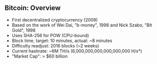 ## Bitcoin: Overview

<ul>
	<li class="fragment">First decentralized cryptocurrency (2009)</li>
	<li class="fragment">Based on the work of Wei Dai, "b-money", 1998 and Nick Szabo, "Bit Gold", 1998</li>
	<li class="fragment">Uses SHA-256 for POW (CPU-bound)</li>
	<li class="fragment">Block time, target: 10 minutes, actual: ~8 minutes</li>
	<li class="fragment">Difficulty readjust: 2016 blocks (~2 weeks)</li>
	<li class="fragment">Current hashrate: ~6M TH/s (6,000,000,000,000,000,000 H/s*)</li>
	<li class="fragment">"Market Cap": > $60 billion</li>
</ul>
